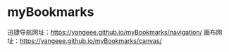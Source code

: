 # myBookmarks
迅捷导航网址：https://yangeee.github.io/myBookmarks/navigation/ 
画布网址：https://yangeee.github.io/myBookmarks/canvas/
